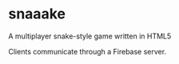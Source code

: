 snaaake
=======

A multiplayer snake-style game written in HTML5

Clients communicate through a Firebase server.
